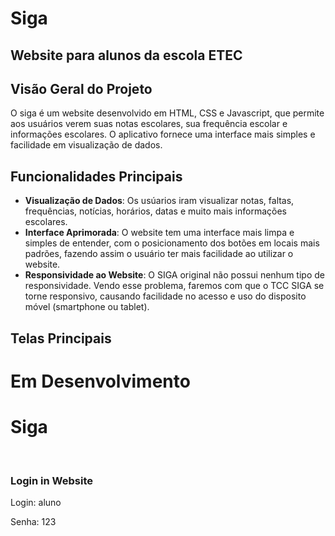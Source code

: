 <!-- Readme -->
<h1>
	Siga
</h1>
<h2>
  Website para alunos da escola ETEC
</h2>
<h2>
  Visão Geral do Projeto
</h2>
<p>
	O siga é um website desenvolvido em HTML, CSS e Javascript, que permite aos usuários     verem suas notas escolares, sua frequência escolar e informações escolares. O aplicativo fornece uma interface mais simples e facilidade em visualização de dados.
</p>
<h2>
  Funcionalidades Principais
</h2>
<ul>
  <li>
    <strong>Visualização de Dados</strong>: Os usúarios iram visualizar notas, faltas, frequências, notícias, horários, datas e muito mais informações escolares. 
  </li>
  <li>
    <strong>Interface Aprimorada</strong>: O website tem uma interface mais limpa e simples de entender, com o posicionamento dos botões em locais mais padrões, fazendo assim o usuário ter mais facilidade ao utilizar o website.
  </li>
  <li>
    <strong>Responsividade ao Website</strong>: O SIGA original não possui nenhum tipo de responsividade. Vendo esse problema, faremos com que o TCC SIGA se torne responsivo, causando facilidade no acesso e uso do disposito móvel (smartphone ou tablet).
  </li>
</ul>
<h2>
  Telas Principais
</h2>
<h1>
  Em Desenvolvimento
</h1>
<h1>
  Siga
</h1>
<br>
<h3> Login in Website</h3>
<p>Login: aluno</p>
<p>Senha: 123</p>
